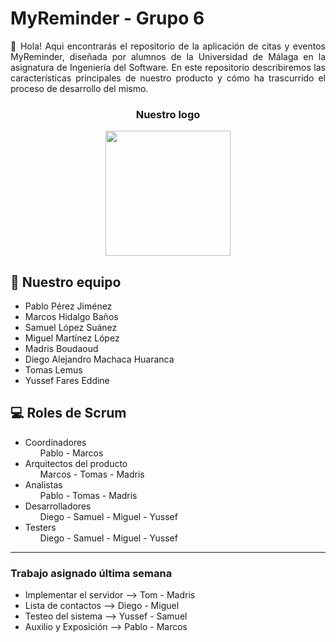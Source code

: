 <!-- *** INTRODUCCION *** -->
<h1> MyReminder - Grupo 6 </h1>

<p align="justify">
  👋 Hola! Aqui encontrarás el repositorio de la aplicación de citas y eventos MyReminder, diseñada por alumnos de la Universidad de Málaga en la asignatura de Ingeniería del Software. En este repositorio describiremos las características principales de nuestro producto y cómo ha trascurrido el proceso de desarrollo del mismo.
</p>

<h3 align="center"> Nuestro logo </h3>
 <p align="center"> <img src="./Logo & Presentación/MyReminderLogo.png" height = "200px" width = "200px" class="center" > </p>


<!-- *** SECCION PRESEMTACION *** -->
<h2> 📌 Nuestro equipo </h2>
<ul>
  <li> Pablo Pérez Jiménez </li>
  <li> Marcos Hidalgo Baños </li>
  <li> Samuel López Suánez </li>
  <li> Miguel Martínez López </li>
  <li> Madris Boudaoud </li>
  <li> Diego Alejandro Machaca Huaranca </li>
  <li> Tomas  Lemus </li>
  <li> Yussef Fares Eddine </li>
</ul>
 
  
<!-- *** SECCION ROLES *** -->
<h2> 💻 Roles de Scrum </h2>
<ul>
  <li> Coordinadores
    <ul> Pablo - Marcos </ul>
  </li>
  <li> Arquitectos del producto 
    <ul> Marcos - Tomas - Madris </ul>
  </li>
  <li> Analistas 
    <ul> Pablo - Tomas - Madris </ul>
  </li>
  <li> Desarrolladores 
    <ul> Diego - Samuel - Miguel - Yussef </ul>
  </li>
  <li> Testers
    <ul> Diego - Samuel - Miguel - Yussef </ul>
  </li>
</ul>

---

<!-- *** Por hacer *** -->
<h3> Trabajo asignado última semana </h3>
<ul>
  <li> Implementar el servidor
    --> Tom - Madris 
  </li>
  <li> Lista de contactos 
    --> Diego - Miguel 
  </li>
  <li> Testeo del sistema
    --> Yussef - Samuel 
  </li>
  <li> Auxilio y Exposición
    --> Pablo - Marcos 
  </li>
</ul>




